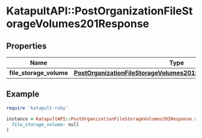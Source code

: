 # KatapultAPI::PostOrganizationFileStorageVolumes201Response

## Properties

| Name | Type | Description | Notes |
| ---- | ---- | ----------- | ----- |
| **file_storage_volume** | [**PostOrganizationFileStorageVolumes201ResponseFileStorageVolume**](PostOrganizationFileStorageVolumes201ResponseFileStorageVolume.md) |  |  |

## Example

```ruby
require 'katapult-ruby'

instance = KatapultAPI::PostOrganizationFileStorageVolumes201Response.new(
  file_storage_volume: null
)
```

